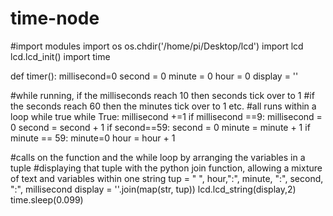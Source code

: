 # time-node

#import modules
import os
os.chdir('/home/pi/Desktop/lcd')
import lcd
lcd.lcd_init()
import time

def timer():
    millisecond=0
    second = 0
    minute = 0
    hour = 0
    display = ''

#while running, if the milliseconds reach 10 then seconds tick over to 1
#if the seconds reach 60 then the minutes tick over to 1 etc.
#all runs within a loop while true
while True:
    millisecond +=1
    if millisecond ==9:
        millisecond = 0
    second = second + 1
    if second==59:
        second = 0
    minute = minute + 1
    if minute == 59:
        minute=0
    hour = hour + 1

#calls on the function and the while loop by arranging the variables in a tuple
#displaying that tuple with the python join function, allowing a mixture of text and variables within one string
tup = " ", hour,":", minute, ":", second, ":", millisecond
display = ''.join(map(str, tup))
lcd.lcd_string(display,2)
time.sleep(0.099)

